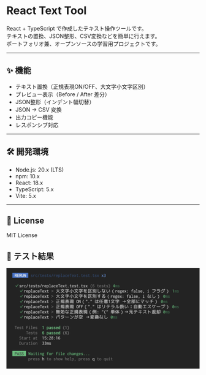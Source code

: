 # React Text Tool

React + TypeScript で作成したテキスト操作ツールです。  
テキストの置換、JSON整形、CSV変換などを簡単に行えます。  
ポートフォリオ兼、オープンソースの学習用プロジェクトです。

---

## ✨ 機能
- テキスト置換（正規表現ON/OFF、大文字小文字区別）
- プレビュー表示（Before / After 差分）
- JSON整形（インデント幅切替）
- JSON → CSV 変換
- 出力コピー機能
- レスポンシブ対応

---

## 🛠 開発環境
- Node.js: 20.x (LTS)
- npm: 10.x
- React: 18.x
- TypeScript: 5.x
- Vite: 5.x

---

## 📜 License
MIT License

## 🧪 テスト結果
![replaceText のテスト結果](./docs/images/replaceText-result-success.png)
